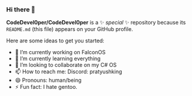### Hi there 👋

**CodeDevel0per/CodeDevel0per** is a ✨ _special_ ✨ repository because its `README.md` (this file) appears on your GitHub profile.

Here are some ideas to get you started:

- 🔭 I’m currently working on FalconOS
- 🌱 I’m currently learning everything
- 👯 I’m looking to collaborate on my C# OS
- 📫 How to reach me: Discord: pratyushking
- 😄 Pronouns: human/being
- ⚡ Fun fact: I hate gentoo.
